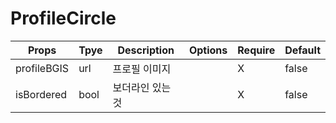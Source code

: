 # ProfileCircle

| Props       | Tpye | Description     | Options | Require | Default |
| ----------- | ---- | --------------- | ------- | ------- | ------- |
| profileBGIS | url  | 프로필 이미지   |         | X       | false   |
| isBordered  | bool | 보더라인 있는것 |         | X       | false   |
